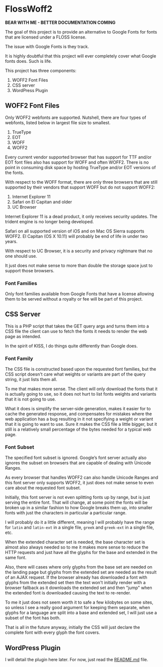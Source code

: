 FlossWoff2
==========

__BEAR WITH ME - BETTER DOCUMENTATION COMING__

The goal of this project is to provide an alternative to Google Fonts for fonts
that are licensed under a FLOSS license.

The issue with Google Fonts is they track.

It is highly doubtful that this project will ever completely cover what Google
fonts does. Such is life.

This project has three components:

1. WOFF2 Font Files
2. CSS server
3. WordPress Plugin

WOFF2 Font Files
----------------

Only WOFF2 webfonts are supported. Nutshell, there are four types of webfonts,
listed below in largest file size to smallest.

1. TrueType
2. EOT
3. WOFF
4. WOFF2

Every current vendor supported browser that has support for TTF and/or EOT font
files also has support for WOFF and often WOFF2. There is no point in consuming
disk space by hosting TrueType and/or EOT versions of the fonts.

With respect to the WOFF format, there are only three browsers that are still
supported by their vendors that support WOFF but do not support WOFF2:

1. Internet Explorer 11
2. Safari on El Capitan and older
3. UC Browser

Internet Explorer 11 is a dead product, it only receives security updates. The
trident engine is no longer being developed.

Safari on all supported version of iOS and on Mac OS Sierra supports WOFF2. El
Capitan (OS X 10.11) will probably be end of life in under two years.

With respect to UC Browser, it is a security and privacy nightmare that no one
should use.

It just does not make sense to more than double the storage space just to
support those browsers.

### Font Families

Only font families available from Google Fonts that have a license allowing
them to be served without a royalty or fee will be part of this project.


CSS Server
----------

This is a PHP script that takes the GET query args and turns them into a CSS
file the client can use to fetch the fonts it needs to render the web page as
intended.

In the spirit of KISS, I do things quite differently than Google does.

### Font Family

The CSS file is constructed based upon the requested font families, but the
CSS script doesn't care what weights or variants are part of the query string,
it just lists them all.

To me that makes more sense. The client will only download the fonts that it is
actually going to use, so it does not hurt to list fonts weights and variants
that it is not going to use.

What it does is simplify the server-side generation, makes it easier for to
cache the generated response, and compensates for mistakes where the web
application has a bug resulting in it not specifying a weight or variant that
it is going to want to use. Sure it makes the CSS file a little bigger, but it
still is a relatively small percentage of the bytes needed for a typical web
page.

### Font Subset

The specified font subset is ignored. Google’s font server actually also
ignores the subset on browsers that are capable of dealing with Unicode Ranges.

As every browser that handles WOFF2 can also handle Unicode Ranges and this
font server only supports WOFF2, it just does not make sense to even care about
the requested font subset.

Initially, this font server is not even splitting fonts up by range, but is
just serving the entire font. That will change, at some point the fonts will be
broken up in a similar fashion to how Google breaks them up, into smaller fonts
with just the characters in particular a particular range.

I will probably do it a little different, meaning I will probably have the
range for `latin` and `latin-ext` in a single file, `greek` and `greek-ext` in
a single file, etc.

When the extended character set is needed, the base character set is almost
also always needed so to me it makes more sense to reduce the HTTP requests and
just have all the glyphs for the base and extended in the same font.

Also, there will cases where only glyphs from the base set are needed on the
landing page but glyphs from the extended set are needed as the result of an
AJAX request. If the browser already has downloaded a font with glyphs from the
extended set then the text won't initially render with a browser fallback as it
downloads the extended set and then "jump" when the extended font is downloaded
causing the text to re-render.

To me it just does not seem worth it to safe a few kilobytes on some sites, so
unless I see a really good argument for keeping them separate, when glyphs for
a language are split into a base and extended set, I will just use a subset of
the font has both.

That is all in the future anyway, initially the CSS will just declare the
complete font with every glyph the font covers.


WordPress Plugin
----------------

I will detail the plugin here later. For now, just read the
[README.md](wordpress/README.md) file.


